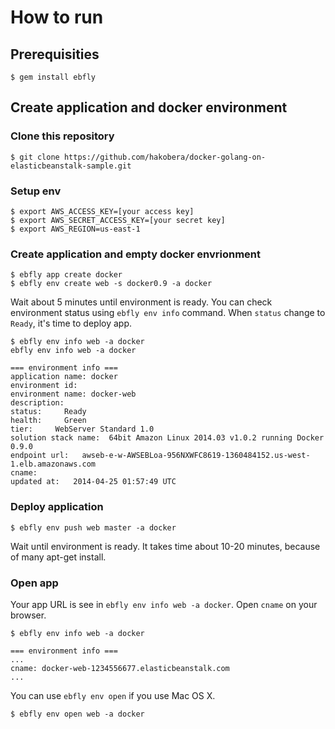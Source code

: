 # How to run

## Prerequisities

```
$ gem install ebfly
```

## Create application and docker environment

### Clone this repository

```
$ git clone https://github.com/hakobera/docker-golang-on-elasticbeanstalk-sample.git
```

### Setup env

```
$ export AWS_ACCESS_KEY=[your access key]
$ export AWS_SECRET_ACCESS_KEY=[your secret key]
$ export AWS_REGION=us-east-1
```

### Create application and empty docker envrionment

```
$ ebfly app create docker
$ ebfly env create web -s docker0.9 -a docker
```

Wait about 5 minutes until environment is ready.
You can check environment status using `ebfly env info` command.
When `status` change to `Ready`, it's time to deploy app.

```
$ ebfly env info web -a docker
ebfly env info web -a docker

=== environment info ===
application name: docker
environment id:
environment name: docker-web
description:
status:     Ready
health:     Green
tier:     WebServer Standard 1.0
solution stack name:  64bit Amazon Linux 2014.03 v1.0.2 running Docker 0.9.0
endpoint url:   awseb-e-w-AWSEBLoa-956NXWFC8619-1360484152.us-west-1.elb.amazonaws.com
cname:
updated at:   2014-04-25 01:57:49 UTC
```

### Deploy application

```
$ ebfly env push web master -a docker
```

Wait until environment is ready.
It takes time about 10-20 minutes, because of many apt-get install.

### Open app

Your app URL is see in `ebfly env info web -a docker`.
Open `cname` on your browser.

```
$ ebfly env info web -a docker

=== environment info ===
...
cname: docker-web-1234556677.elasticbeanstalk.com
...
```

You can use `ebfly env open` if you use Mac OS X.

```
$ ebfly env open web -a docker
```

